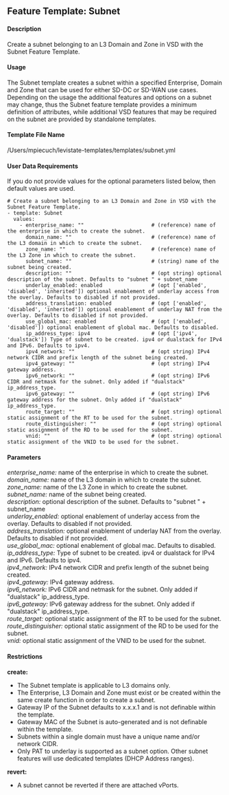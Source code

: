 ## Feature Template: Subnet
#### Description
Create a subnet belonging to an L3 Domain and Zone in VSD with the Subnet Feature Template.

#### Usage
The Subnet template creates a subnet within a specified Enterprise, Domain and Zone that can be used for either SD-DC or SD-WAN use cases. Depending on the usage the additional features and options on a subnet may change, thus the Subnet feature template provides a minimum definition of attributes, while additional VSD features that may be required on the subnet are provided by standalone templates.

#### Template File Name
/Users/mpiecuch/levistate-templates/templates/subnet.yml

#### User Data Requirements
If you do not provide values for the optional parameters listed below, then default values are used.

```
# Create a subnet belonging to an L3 Domain and Zone in VSD with the Subnet Feature Template.
- template: Subnet
  values:
    - enterprise_name: ""                      # (reference) name of the enterprise in which to create the subnet.
      domain_name: ""                          # (reference) name of the L3 domain in which to create the subnet.
      zone_name: ""                            # (reference) name of the L3 Zone in which to create the subnet.
      subnet_name: ""                          # (string) name of the subnet being created.
      description: ""                          # (opt string) optional description of the subnet. Defaults to "subnet " + subnet_name
      underlay_enabled: enabled                # (opt ['enabled', 'disabled', 'inherited']) optional enablement of underlay access from the overlay. Defaults to disabled if not provided.
      address_translation: enabled             # (opt ['enabled', 'disabled', 'inherited']) optional enablement of underlay NAT from the overlay. Defaults to disabled if not provided.
      use_global_mac: enabled                  # (opt ['enabled', 'disabled']) optional enablement of global mac. Defaults to disabled.
      ip_address_type: ipv4                    # (opt ['ipv4', 'dualstack']) Type of subnet to be created. ipv4 or dualstack for IPv4 and IPv6. Defaults to ipv4.
      ipv4_network: ""                         # (opt string) IPv4 network CIDR and prefix length of the subnet being created.
      ipv4_gateway: ""                         # (opt string) IPv4 gateway address.
      ipv6_network: ""                         # (opt string) IPv6 CIDR and netmask for the subnet. Only added if "dualstack" ip_address_type.
      ipv6_gateway: ""                         # (opt string) IPv6 gateway address for the subnet. Only added if "dualstack" ip_address_type.
      route_target: ""                         # (opt string) optional static assignment of the RT to be used for the subnet.
      route_distinguisher: ""                  # (opt string) optional static assignment of the RD to be used for the subnet.
      vnid: ""                                 # (opt string) optional static assignment of the VNID to be used for the subnet.

```

#### Parameters
*enterprise_name:* name of the enterprise in which to create the subnet.<br>
*domain_name:* name of the L3 domain in which to create the subnet.<br>
*zone_name:* name of the L3 Zone in which to create the subnet.<br>
*subnet_name:* name of the subnet being created.<br>
*description:* optional description of the subnet. Defaults to "subnet " + subnet_name<br>
*underlay_enabled:* optional enablement of underlay access from the overlay. Defaults to disabled if not provided.<br>
*address_translation:* optional enablement of underlay NAT from the overlay. Defaults to disabled if not provided.<br>
*use_global_mac:* optional enablement of global mac. Defaults to disabled.<br>
*ip_address_type:* Type of subnet to be created. ipv4 or dualstack for IPv4 and IPv6. Defaults to ipv4.<br>
*ipv4_network:* IPv4 network CIDR and prefix length of the subnet being created.<br>
*ipv4_gateway:* IPv4 gateway address.<br>
*ipv6_network:* IPv6 CIDR and netmask for the subnet. Only added if "dualstack" ip_address_type.<br>
*ipv6_gateway:* IPv6 gateway address for the subnet. Only added if "dualstack" ip_address_type.<br>
*route_target:* optional static assignment of the RT to be used for the subnet.<br>
*route_distinguisher:* optional static assignment of the RD to be used for the subnet.<br>
*vnid:* optional static assignment of the VNID to be used for the subnet.<br>


#### Restrictions
**create:**
* The Subnet template is applicable to L3 domains only.
* The Enterprise, L3 Domain and Zone must exist or be created within the same create function in order to create a subnet.
* Gateway IP of the Subnet defaults to x.x.x.1 and is not definable within the template.
* Gateway MAC of the Subnet is auto-generated and is not definable within the template.
* Subnets within a single domain must have a unique name and/or network CIDR.
* Only PAT to underlay is supported as a subnet option. Other subnet features will use dedicated templates (DHCP Address ranges).

**revert:**
* A subnet cannot be reverted if there are attached vPorts.

